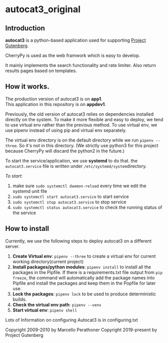 # autocat3_original
## Introduction

**autocat3** is a python-based application used for supporting [Project Gutenberg](gutenberg.org).

CherryPy is used as the web framwork which is easy to develop.

It mainly implements the search functionality and rate limiter. Also return results pages based on templates. 

## How it works.
The production version of autocat3 is on **app1**.  
This application in this repository is on **appdev1**.

Previously, the old version of autocat3 relies on dependencies installed directly on the system. To make it more flexible and easy to deploy, we tend to use virtual env rather than the previous method. To use virtual env, we use pipenv instead of using pip and virtual env separately. 

The virtual env directory is on the default directory while we run ```pipenv --three```. So it's not in this directory. (We strictly use python3 for this project because CherryPy will discard the python2 in the future.)

To start the service/application, we use **systemd** to do that. the ```autocat3.service``` file is written under ```/etc/systemd/system```directory. 

*To start*:

1. make sure ```sudo systemctl daemon-reload``` every time we edit the systemd unit file
2. ```sudo systemctl start autocat3.service``` to start service
3. ```sudo systemctl stop autocat3.service``` to stop service
4. ```sudo systemctl status autocat3.service``` to check the running status of the service

## How to install
Currently, we use the following steps to deploy autocat3 on a different server.
1. **Create Virtual env**: ```pipenv --three``` to create a virtual env for current working directory(current project)
2. **Install packages/python modules**: ```pipenv install``` to install all the packages in the Pipfile. If there is a requirements.txt file output from ```pip freeze```, the command will automatically add the package names into Pipfile and install the packages and keep them in the Popfile for later use. 
3. **Lock the packages**: ```pipenv lock``` to be used to produce deterministic builds.
4. **Check the virtual env path**: ```pipenv --venv```
5. **Start virtual env**: ```pipenv shell```

Lots of Information on configuring Autocat3 is in configuring.txt


Copyright 2009-2010 by Marcello Perathoner
Copyright 2019-present by Project Gutenberg

